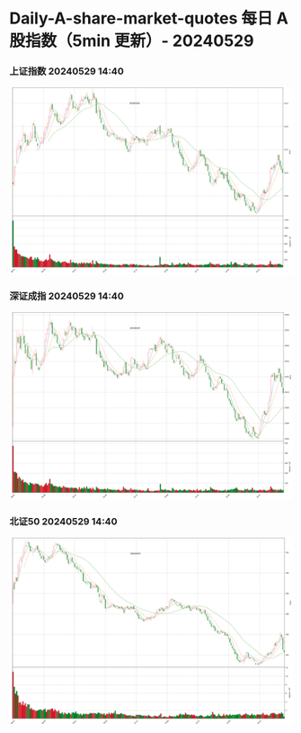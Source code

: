 
# Daily-A-share-market-quotes 每日 A 股指数（5min 更新）- 20240529

### 上证指数 20240529 14:40
![](./fig/2024/5/20240529-sh000001.png)

### 深证成指 20240529 14:40
![](./fig/2024/5/20240529-sz399001.png)

### 北证50 20240529 14:40
![](./fig/2024/5/20240529-bj899050.png)
